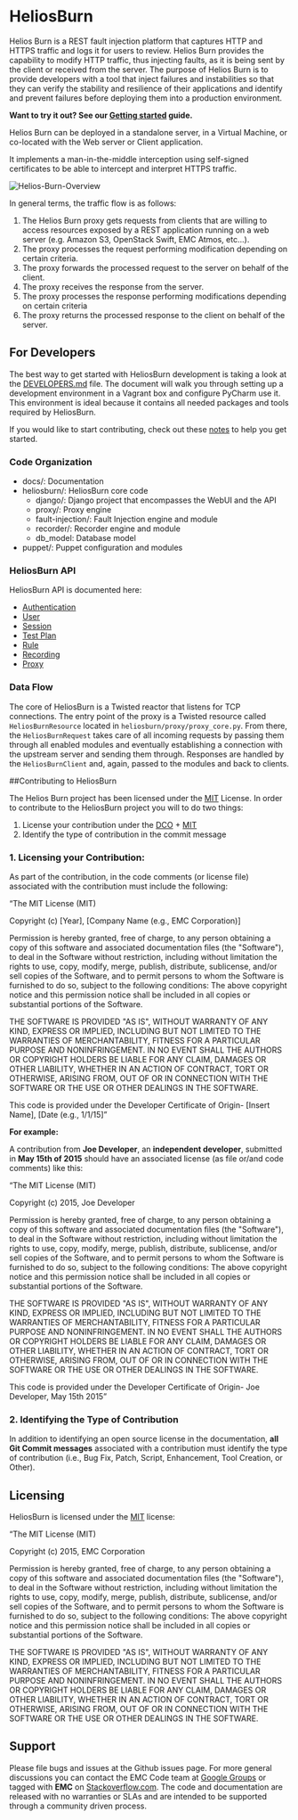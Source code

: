 # HeliosBurn

Helios Burn is a REST fault injection platform that captures HTTP and HTTPS traffic and logs it for users to review.
Helios Burn provides the capability to modify HTTP traffic, thus injecting faults, as it is being sent by the client
or received from the server. The purpose of Helios Burn is to provide developers with a tool that inject failures and
instabilities so that they can verify the stability and resilience of their applications and identify and prevent
failures before deploying them into a production environment.

**Want to try it out? See our [Getting started](docs/getting_started/) guide.**

Helios Burn can be deployed in a standalone server, in a Virtual Machine, or co-located with the Web server or Client
application.

It implements a man-in-the-middle interception using self-signed certificates to be able to intercept and interpret
HTTPS traffic.

![Helios-Burn-Overview](https://github.com/emccode/HeliosBurn/blob/master/docs/figures/Helios-Burn-Overview.png "Helios Burn Overview")





In general terms, the traffic flow is as follows:

1. The Helios Burn proxy gets requests from clients that are willing to access resources exposed by a REST application running on a web server (e.g. Amazon S3, OpenStack Swift, EMC Atmos, etc...).
2. The proxy processes the request performing modification depending on certain criteria.
3. The proxy forwards the processed request to the server on behalf of the client.
4. The proxy receives the response from the server.
5. The proxy processes the response performing modifications depending on certain criteria
6. The proxy returns the processed response to the client on behalf of the server.


## For Developers

The best way to get started with HeliosBurn development is taking a look at the [DEVELOPERS.md](DEVELOPERS.md) file. The document will walk you through setting up a development environment in a Vagrant box and configure PyCharm use it. This environment is ideal because it contains all needed packages and tools required by HeliosBurn.

If you would like to start contributing, check out these [notes](CONTRIBUTING.md) to help you get started.

### Code Organization

- docs/: Documentation
- heliosburn/: HeliosBurn core code
  - django/: Django project that encompasses the WebUI and the API
  - proxy/: Proxy engine
  - fault-injection/: Fault Injection engine and module
  - recorder/: Recorder engine and module
  - db_model: Database model
- puppet/: Puppet configuration and modules


### HeliosBurn API

HeliosBurn API is documented here: 

- [Authentication](https://github.com/emccode/HeliosBurn/blob/master/docs/api/authentication.md "Authentication")
- [User](https://github.com/emccode/HeliosBurn/blob/master/docs/api/user.md "User")
- [Session](https://github.com/emccode/HeliosBurn/blob/master/docs/api/session.md "Session")
- [Test Plan](https://github.com/emccode/HeliosBurn/blob/master/docs/api/testplan.md "Test Plan")
- [Rule](https://github.com/emccode/HeliosBurn/blob/master/docs/api/rule.md "Rule")
- [Recording](https://github.com/emccode/HeliosBurn/blob/master/docs/api/recording.md "Recording")
- [Proxy](https://github.com/emccode/HeliosBurn/blob/master/docs/api/proxy.md "Proxy")

### Data Flow

The core of HeliosBurn is a Twisted reactor that listens for TCP connections. The entry point of the proxy is a Twisted resource called `HeliosBurnResource` located in `heliosburn/proxy/proxy_core.py`. From there, the `HeliosBurnRequest` takes care of all incoming requests by passing them through all enabled modules and eventually establishing a connection with the upstream server and sending them through. Responses are handled by the `HeliosBurnClient` and, again, passed to the modules and back to clients.

##Contributing to HeliosBurn

The Helios Burn project has been licensed under the  [MIT](http://opensource.org/licenses/MIT "The MIT License (MIT)") License. In order to contribute to the HeliosBurn project you will to do two things:


1. License your contribution under the [DCO](http://elinux.org/Developer_Certificate_Of_Origin "Developer Certificate of Origin") + [MIT](http://opensource.org/licenses/MIT "The MIT License (MIT)")
2. Identify the type of contribution in the commit message



### 1. Licensing your Contribution: 

As part of the contribution, in the code comments (or license file) associated with the contribution must include the following:

“The MIT License (MIT)

Copyright (c) [Year], [Company Name (e.g., EMC Corporation)]

Permission is hereby granted, free of charge, to any person obtaining a copy of this software and associated documentation files (the "Software"), to deal in the Software without restriction, including without limitation the rights to use, copy, modify, merge, publish, distribute, sublicense, and/or sell copies of the Software, and to permit persons to whom the Software is furnished to do so, subject to the following conditions:  The above copyright notice and this permission notice shall be included in  all copies or substantial portions of the Software.

THE SOFTWARE IS PROVIDED "AS IS", WITHOUT WARRANTY OF ANY KIND, EXPRESS OR IMPLIED, INCLUDING BUT NOT LIMITED TO THE WARRANTIES OF MERCHANTABILITY, FITNESS FOR A PARTICULAR PURPOSE AND NONINFRINGEMENT. IN NO EVENT SHALL THE AUTHORS OR COPYRIGHT HOLDERS BE LIABLE FOR ANY CLAIM, DAMAGES OR OTHER LIABILITY, WHETHER IN AN ACTION OF CONTRACT, TORT OR OTHERWISE, ARISING FROM, OUT OF OR IN CONNECTION WITH THE SOFTWARE OR THE USE OR OTHER DEALINGS IN THE SOFTWARE.

This code is provided under the Developer Certificate of Origin- [Insert Name], [Date (e.g., 1/1/15]”


**For example:**

A contribution from **Joe Developer**, an **independent developer**, submitted in **May 15th of 2015** should have an associated license (as file or/and code comments) like this:
 
“The MIT License (MIT)

Copyright (c) 2015, Joe Developer

Permission is hereby granted, free of charge, to any person obtaining a copy of this software and associated documentation files (the "Software"), to deal in the Software without restriction, including without limitation the rights to use, copy, modify, merge, publish, distribute, sublicense, and/or sell copies of the Software, and to permit persons to whom the Software is furnished to do so, subject to the following conditions:  The above copyright notice and this permission notice shall be included in  all copies or substantial portions of the Software.

THE SOFTWARE IS PROVIDED "AS IS", WITHOUT WARRANTY OF ANY KIND, EXPRESS OR IMPLIED, INCLUDING BUT NOT LIMITED TO THE WARRANTIES OF MERCHANTABILITY, FITNESS FOR A PARTICULAR PURPOSE AND NONINFRINGEMENT. IN NO EVENT SHALL THE AUTHORS OR COPYRIGHT HOLDERS BE LIABLE FOR ANY CLAIM, DAMAGES OR OTHER LIABILITY, WHETHER IN AN ACTION OF CONTRACT, TORT OR OTHERWISE, ARISING FROM, OUT OF OR IN CONNECTION WITH THE SOFTWARE OR THE USE OR OTHER DEALINGS IN THE SOFTWARE.

This code is provided under the Developer Certificate of Origin- Joe Developer, May 15th 2015”

### 2. Identifying the Type of Contribution

In addition to identifying an open source license in the documentation, **all Git Commit messages** associated with a contribution must identify the type of contribution (i.e., Bug Fix, Patch, Script, Enhancement, Tool Creation, or Other).


## Licensing

HeliosBurn is licensed under the  [MIT](http://opensource.org/licenses/MIT "The MIT License (MIT)") license: 

“The MIT License (MIT)

Copyright (c) 2015, EMC Corporation

Permission is hereby granted, free of charge, to any person obtaining a copy of this software and associated documentation files (the "Software"), to deal in the Software without restriction, including without limitation the rights to use, copy, modify, merge, publish, distribute, sublicense, and/or sell copies of the Software, and to permit persons to whom the Software is furnished to do so, subject to the following conditions: The above copyright notice and this permission notice shall be included in all copies or substantial portions of the Software.

THE SOFTWARE IS PROVIDED "AS IS", WITHOUT WARRANTY OF ANY KIND, EXPRESS OR IMPLIED, INCLUDING BUT NOT LIMITED TO THE WARRANTIES OF MERCHANTABILITY, FITNESS FOR A PARTICULAR PURPOSE AND NONINFRINGEMENT. IN NO EVENT SHALL THE AUTHORS OR COPYRIGHT HOLDERS BE LIABLE FOR ANY CLAIM, DAMAGES OR OTHER LIABILITY, WHETHER IN AN ACTION OF CONTRACT, TORT OR OTHERWISE, ARISING FROM, OUT OF OR IN CONNECTION WITH THE SOFTWARE OR THE USE OR OTHER DEALINGS IN THE SOFTWARE.


## Support

Please file bugs and issues at the Github issues page. For more general discussions you can contact the EMC Code team at <a href="https://groups.google.com/forum/#!forum/emccode-users">Google Groups</a> or tagged with **EMC** on <a href="https://stackoverflow.com">Stackoverflow.com</a>. The code and documentation are released with no warranties or SLAs and are intended to be supported through a community driven process.
